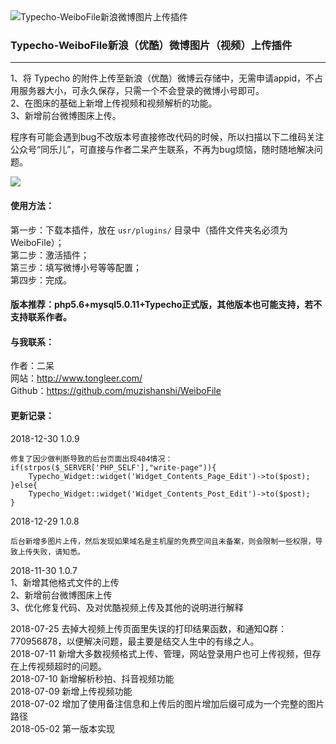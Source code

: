<img src="https://ws3.sinaimg.cn/large/ecabade5ly1fqwuz2k658j20le05nt8i" alt="Typecho-WeiboFile新浪微博图片上传插件" />

### Typecho-WeiboFile新浪（优酷）微博图片（视频）上传插件

---

1、将 Typecho 的附件上传至新浪（优酷）微博云存储中，无需申请appid，不占用服务器大小，可永久保存，只需一个不会登录的微博小号即可。<br />
2、在图床的基础上新增上传视频和视频解析的功能。<br />
3、新增前台微博图床上传。

程序有可能会遇到bug不改版本号直接修改代码的时候，所以扫描以下二维码关注公众号“同乐儿”，可直接与作者二呆产生联系，不再为bug烦恼，随时随地解决问题。

<img src="http://me.tongleer.com/content/uploadfile/201706/008b1497454448.png">

#### 使用方法：
第一步：下载本插件，放在 `usr/plugins/` 目录中（插件文件夹名必须为WeiboFile）；<br />
第二步：激活插件；<br />
第三步：填写微博小号等等配置；<br />
第四步：完成。

#### 版本推荐：php5.6+mysql5.0.11+Typecho正式版，其他版本也可能支持，若不支持联系作者。

#### 与我联系：
作者：二呆<br />
网站：http://www.tongleer.com/<br />
Github：https://github.com/muzishanshi/WeiboFile

#### 更新记录：
2018-12-30 1.0.9

	修复了因少做判断导致的后台页面出现404情况：
	if(strpos($_SERVER['PHP_SELF'],"write-page")){
		Typecho_Widget::widget('Widget_Contents_Page_Edit')->to($post);
	}else{
		Typecho_Widget::widget('Widget_Contents_Post_Edit')->to($post);
	}
	
2018-12-29 1.0.8

	后台新增多图片上传，然后发现如果域名是主机屋的免费空间且未备案，则会限制一些权限，导致上传失败，请知悉。
	
2018-11-30 1.0.7<br />
	1、新增其他格式文件的上传<br />
	2、新增前台微博图床上传<br />
	3、优化修复代码、及对优酷视频上传及其他的说明进行解释<br />

2018-07-25 去掉大视频上传页面里失误的打印结果函数，和通知Q群：770956878，以便解决问题，最主要是结交人生中的有缘之人。<br />
2018-07-11 新增大多数视频格式上传、管理，网站登录用户也可上传视频，但存在上传视频超时的问题。<br />
2018-07-10 新增解析秒拍、抖音视频功能<br />
2018-07-09 新增上传视频功能<br />
2018-07-02 增加了使用备注信息和上传后的图片增加后缀可成为一个完整的图片路径<br />
2018-05-02 第一版本实现